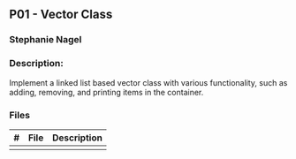 ## P01 - Vector Class
### Stephanie Nagel
### Description:

Implement a linked list based vector class with various functionality, such as adding, removing, and printing items in the container.

### Files

|   #   | File            | Description                                        |
| :---: | --------------- | -------------------------------------------------- |
|     |   |  |
